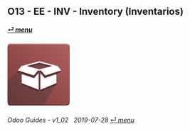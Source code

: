## O13 - EE - INV - Inventory (Inventarios)
#### [_&#x23CE; menu_](/en-us/o13/ee/en-us-o13-ee-guides_menu.md)  
### ![inv](/doc/img/stock.png)
	
###### Odoo Guides - v1_02 &nbsp; 2019-07-28  [_&#x23CE; menu_](/en-us/o13/ee/en-us-o13-ee-guides_menu.md)  
